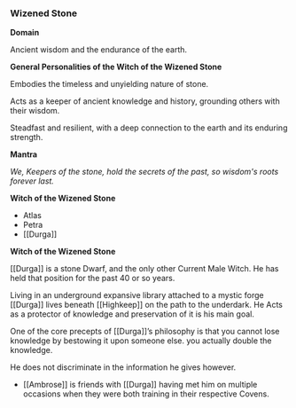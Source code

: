 ### **Wizened Stone**

**Domain**

Ancient wisdom and the endurance of the earth.

**General Personalities of the Witch of the Wizened Stone**

Embodies the timeless and unyielding nature of stone.

Acts as a keeper of ancient knowledge and history, grounding others with their wisdom.

Steadfast and resilient, with a deep connection to the earth and its enduring strength.

**Mantra**

_We, Keepers of the stone, hold the secrets of the past, so wisdom's roots forever last._

**Witch of the Wizened Stone**

- Atlas
- Petra
- [[Durga]]

**Witch of the Wizened Stone**

[[Durga]] is a stone Dwarf, and the only other Current Male Witch. He has held that position for the past 40 or so years.

Living in an underground expansive library attached to a mystic forge [[Durga]] lives beneath [[Highkeep]] on the path to the underdark. He Acts as a protector of knowledge and preservation of it is his main goal.

One of the core precepts of [[Durga]]’s philosophy is that you cannot lose knowledge by bestowing it upon someone else. you actually double the knowledge.

He does not discriminate in the information he gives however.

- [[Ambrose]] is friends with [[Durga]] having met him on multiple occasions when they were both training in their respective Covens.